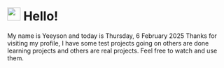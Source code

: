  <h1>
    <img src="https://emojis.slackmojis.com/emojis/images/1643510097/45343/hi.gif?1643510097" width="30"/> 
    Hello!
 </h1>
 <p>
    My name is Yeeyson and today is Thursday, 6 February 2025
    Thanks for visiting my profile, I have some test projects going on others are done learning projects and others are real projects.
    Feel free to watch and use them.
 </p>